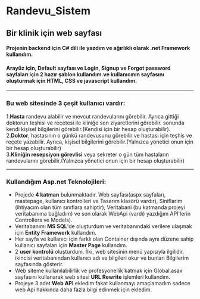 # Randevu_Sistem

## Bir klinik için web sayfası

#### Projenin backend için C# dili ile yazdım ve ağırlıklı olarak .net Framework kullandım.

#### Arayüz için, Default sayfası ve Login, Signup ve Forgot password sayfaları için 2 hazır şablon kullandım.ve kullanıcının sayfasını oluşturmak için HTML, CSS ve javascript kullandım.

<hr>

### Bu web sitesinde 3 çeşit kullanıcı vardır:

1.**Hasta** randevu alabilir ve mevcut randevularını görebilir. Ayrıca gittiği doktorun teşhisi ve reçetesi ile kliniğe son ziyaretlerini görebilir. sonunda kendi kişisel bilgilerini görebilir.(Kendisi için bir hesap oluşturabilir).
<br>
2.**Doktor**, hastasının o günkü randevusunu görebilir ve hastası için teşhis ve reçete yazabilir. Ayrıca, kişisel bilgilerini görebilir.(Yalnızca yönetici onun için bir hesap oluşturabilir)
<br>
3.**Kliniğin resepsiyon görevlisi** veya sekreter o gün tüm hastaların randevularını görebilir.(Yalnızca yönetici onun için bir hesap oluşturabilir)
<hr>

### Kullandığım Asp.net Teknolojileri:

- Projede **4 katman** bulunmaktadır. Web sayfası(aspx sayfaları, mastepage, kullanıcı kontrolleri ve Tasarım klasörü vardır), Siniflarim (ihtiyacım olan tüm sınıflara sahiptir), Veritabani (bu katmanda projeyi veritabanıma bağladım) ve son olarak WebApi (vardı) yazdığım API'lerin Controllers ve Models).<br>
- Veritabanımı **MS SQL**'de oluşturdum ve veritabanındaki verilere ulaşmak için **Entity Framework** kullandım.<br>
- Her sayfa ve kullanıcı için farklı olan Container dışında aynı düzene sahip kullanıcı sayfaları için **Master Page** kullandım.<br>
- 2 **user kontrolü** oluşturdum. İlki, web sitesinin menü yapısıyla ilgilidir. ikincisi veritabanından kullanıcı adı ve bilgileri okur ve bunları Bilgilerim sayfasında gösterir.<br>
- Web siteme kullanılabilirlik ve profesyonellik katmak için Global.asax sayfasını kullanarak web sitesi **URL Rewrite** işlemleri kullandım.<br>
- Projeye 3 adet **Web API** ekledim fakat kullanmayı amaçlamadım sadece web Api hakkında daha fazla bilgi edinmek için ekledim.
